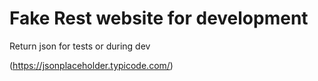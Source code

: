 # Fake Rest website for development

Return json for tests or during dev

(https://jsonplaceholder.typicode.com/)
